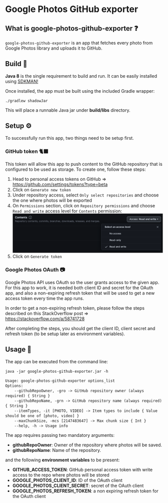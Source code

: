 # Google Photos GitHub exporter

## What is google-photos-github-exporter ❓

`google-photos-github-exporter` is an app that fetches every photo from Google Photos library and uploads it to GitHub.

## Build 🔨

**Java 8** is the single requirement to build and run. It can be easily installed using [SDKMAN!](https://sdkman.io/)

Once installed, the app must be built using the included Gradle wrapper:

```shell
./gradlew shadowJar
```

This will place a runnable Java jar under **build/libs** directory.

## Setup ⚙️

To successfully run this app, two things need to be setup first.  

### GitHub token 🐈‍⬛

This token will allow this app to push content to the GitHub repository that is configured to be used as storage. To create one, follow these steps:

1. Head to personal access tokens on GitHub => https://github.com/settings/tokens?type=beta
2. Click on `Generate new token`
3. Under repository access, select `Only select repositories` and choose the one where photos will be exported
4. On `Permissions` section, click on `Repository permissions` and choose `Read and write` access level for `Contents` permission:
    ![GitHub token permissions](screenshots/github-token-permissions.png)
5. Click on `Generate token`

### Google Photos OAuth 📷

Google Photos API uses OAuth so the user grants access to the given app. For this app to work, it is needed both client ID and secret for the OAuth app, and also a non-expiring refresh token that will be used to get a new access token every time the app runs.

In order to get a non-expiring refresh token, please follow the steps described on this StackOverflow post => https://stackoverflow.com/a/58741728

After completing the steps, you should get the client ID, client secret and refresh token (to be setup later as environment variables).

## Usage 📙

The app can be executed from the command line:

```shell
java -jar google-photos-github-exporter.jar -h
```

```shell
Usage: google-photos-github-exporter options_list
Options:
    --githubRepoOwner, -gro -> GitHub repository owner (always required) { String }
    --githubRepoName, -grn -> GitHub repository name (always required) { String }
    --itemTypes, -it [PHOTO, VIDEO] -> Item types to include { Value should be one of [photo, video] }
    --maxChunkSize, -mcs [2147483647] -> Max chunk size { Int }
    --help, -h -> Usage info
```

The app requires passing two mandatory arguments:

- **githubRepoOwner**: Owner of the repository where photos will be saved.
- **githubRepoName**: Name of the repository.

and the following **environment variables** to be present:

- **GITHUB_ACCESS_TOKEN**: GitHub personal access token with write access to the repo where photos will be stored
- **GOOGLE_PHOTOS_CLIENT_ID**: ID of the OAuth client 
- **GOOGLE_PHOTOS_CLIENT_SECRET**: secret of the OAuth client 
- **GOOGLE_PHOTOS_REFRESH_TOKEN**: a non expiring refresh token for the OAuth client
